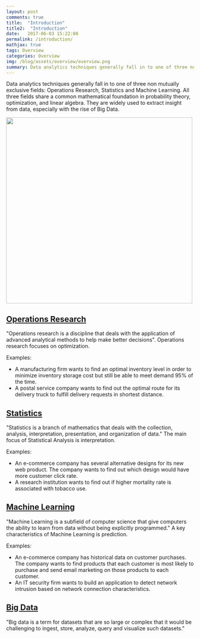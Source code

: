 ```yaml
---
layout: post
comments: true
title:  "Introduction"
title2:  "Introduction"
date:   2017-06-03 15:22:00
permalink: /introduction/
mathjax: true
tags: Overview
categories: Overview
img: /blog/assets/overview/overview.png
summary: Data analytics techniques generally fall in to one of three non mutually exclusive fields...
---
```


Data analytics techniques generally fall in to one of three non mutually exclusive fields: Operations Research, Statistics and Machine Learning. All three fields share a common mathematical foundation in probability theory, optimization, and linear algebra. They are widely used to extract insight from data, especially with the rise of Big Data.
<div class="imgcap">
<div >
    <img src="/blog/assets/overview/overview.png" width = "500">
</div>
</div>

## [Operations Research](/blog/overview-operations-research/)
"Operations research is a discipline that deals with the application of advanced analytical methods to help make better decisions". Operations research focuses on optimization.

Examples:
* A manufacturing firm wants to find an optimal inventory level in order to minimize inventory storage cost but still be able to meet demand 95% of the time.
* A postal service company wants to find out the optimal route for its delivery truck to fulfill delivery requests in shortest distance.

## [Statistics](/blog//overview-statistics/)
"Statistics is a branch of mathematics that deals with the collection, analysis, interpretation, presentation, and organization of data." The main focus of Statistical Analysis is interpretation.

Examples:
* An e-commerce company has several alternative designs for its new web product. The company wants to find out which design would have more customer click rate.
* A research institution wants to find out if higher mortality rate is associated with tobacco use.

## [Machine Learning](/blog/overview-machine-learning/)
"Machine Learning is a subfield of computer science that give computers the ability to learn from data without being explicitly programmed." A key characteristics of Machine Learning is prediction.

Examples:
* An e-commerce company has historical data on customer purchases. The company wants to find products that each customer is most likely to purchase and send email marketing on those products to each customer. 
* An IT security firm wants to build an application to detect network intrusion based on network connection characteristics.

## [Big Data](/blog/overview-big-data/)
"Big data is a term for datasets that are so large or complex that it would be challenging to ingest, store, analyze, query and visualize such datasets."
